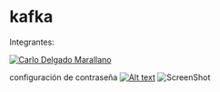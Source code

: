 # kafka
Integrantes:


[![Carlo Delgado Marallano](	)](https://www.linkedin.com/in/carlo-mark-delgado-marallano-072405227/)


configuración de contraseña
[![Alt text](https://github.com/EGardenGO/config-server/blob/master/src/main/resources/fotocreador/egardengo.jpeg)](https://www.youtube.com/watch?v=jgoAy4tE_Bw)
![ScreenShot](https://github.com/EGardenGO/config-server/blob/master/src/main/resources/Egardengo_arquitectura.drawio.png)
